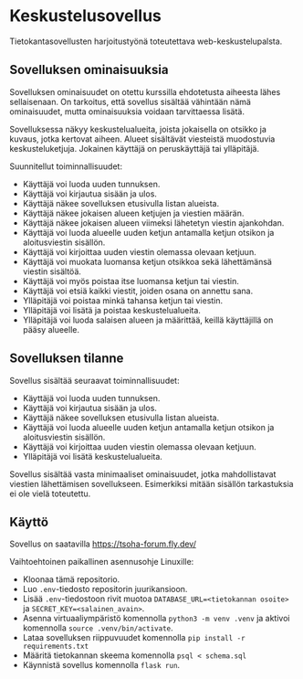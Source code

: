 # Keskustelusovellus

Tietokantasovellusten harjoitustyönä toteutettava web-keskustelupalsta.

## Sovelluksen ominaisuuksia

Sovelluksen ominaisuudet on otettu kurssilla ehdotetusta aiheesta lähes sellaisenaan. On tarkoitus, että sovellus sisältää vähintään nämä ominaisuudet, mutta ominaisuuksia voidaan tarvittaessa lisätä.

Sovelluksessa näkyy keskustelualueita, joista jokaisella on otsikko ja kuvaus, jotka kertovat aiheen. Alueet sisältävät viesteistä muodostuvia keskusteluketjuja. Jokainen käyttäjä on peruskäyttäjä tai ylläpitäjä.

Suunnitellut toiminnallisuudet:
- Käyttäjä voi luoda uuden tunnuksen.
- Käyttäjä voi kirjautua sisään ja ulos.
- Käyttäjä näkee sovelluksen etusivulla listan alueista.
- Käyttäjä näkee jokaisen alueen ketjujen ja viestien määrän.
- Käyttäjä näkee jokaisen alueen viimeksi lähetetyn viestin ajankohdan.
- Käyttäjä voi luoda alueelle uuden ketjun antamalla ketjun otsikon ja aloitusviestin sisällön.
- Käyttäjä voi kirjoittaa uuden viestin olemassa olevaan ketjuun.
- Käyttäjä voi muokata luomansa ketjun otsikkoa sekä lähettämänsä viestin sisältöä.
- Käyttäjä voi myös poistaa itse luomansa ketjun tai viestin.
- Käyttäjä voi etsiä kaikki viestit, joiden osana on annettu sana.
- Ylläpitäjä voi poistaa minkä tahansa ketjun tai viestin.
- Ylläpitäjä voi lisätä ja poistaa keskustelualueita.
- Ylläpitäjä voi luoda salaisen alueen ja määrittää, keillä käyttäjillä on pääsy alueelle.

## Sovelluksen tilanne

Sovellus sisältää seuraavat toiminnallisuudet:

- Käyttäjä voi luoda uuden tunnuksen.
- Käyttäjä voi kirjautua sisään ja ulos.
- Käyttäjä näkee sovelluksen etusivulla listan alueista.
- Käyttäjä voi luoda alueelle uuden ketjun antamalla ketjun otsikon ja aloitusviestin sisällön.
- Käyttäjä voi kirjoittaa uuden viestin olemassa olevaan ketjuun.
- Ylläpitäjä voi lisätä keskustelualueita.

Sovellus sisältää vasta minimaaliset ominaisuudet, jotka mahdollistavat viestien lähettämisen sovellukseen. Esimerkiksi mitään sisällön tarkastuksia ei ole vielä toteutettu.

## Käyttö

Sovellus on saatavilla https://tsoha-forum.fly.dev/

Vaihtoehtoinen paikallinen asennusohje Linuxille:
- Kloonaa tämä repositorio.
- Luo `.env`-tiedosto repositorin juurikansioon.
- Lisää `.env`-tiedostoon rivit muotoa `DATABASE_URL=<tietokannan osoite>` ja `SECRET_KEY=<salainen_avain>`.
- Asenna virtuaaliympäristö komennolla `python3 -m venv .venv` ja aktivoi komennolla `source .venv/bin/activate`.
- Lataa sovelluksen riippuvuudet komennolla `pip install -r requirements.txt`
- Määritä tietokannan skeema komennolla `psql < schema.sql`
- Käynnistä sovellus komennolla `flask run`.



